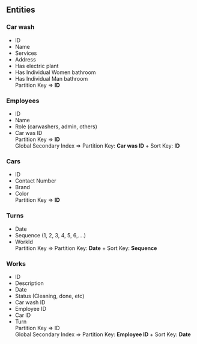 ## Entities

### Car wash

* ID
* Name
* Services
* Address
* Has electric plant
* Has Individual Women bathroom
* Has Individual Man bathroom  
Partition Key => **ID**

### Employees

* ID
* Name
* Role (carwashers, admin, others)
* Car was ID  
Partition Key => **ID**  
Global Secondary Index => Partition Key: **Car was ID** + Sort Key: **ID**


### Cars

* ID
* Contact Number
* Brand
* Color  
  Partition Key => **ID**

### Turns

* Date
* Sequence (1, 2, 3, 4, 5, 6,....)
* WorkId  
  Partition Key => Partition Key: **Date** + Sort Key: **Sequence**

### Works

* ID
* Description
* Date
* Status (Cleaning, done, etc)
* Car wash ID
* Employee ID
* Car ID
* Turn  
  Partition Key => ID  
  Global Secondary Index => Partition Key: **Employee ID** + Sort Key: **Date**



